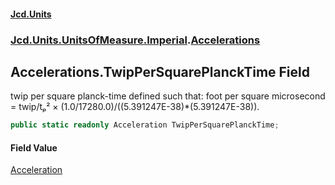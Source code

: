 #### [Jcd.Units](index.md 'index')

### [Jcd.Units.UnitsOfMeasure.Imperial](Jcd.Units.UnitsOfMeasure.Imperial.md 'Jcd.Units.UnitsOfMeasure.Imperial').[Accelerations](Accelerations.md 'Jcd.Units.UnitsOfMeasure.Imperial.Accelerations')

## Accelerations.TwipPerSquarePlanckTime Field

twip per square planck-time defined such that: foot per square microsecond = twip/tₚ² ×
(1.0/17280.0)/((5.391247E-38)*(5.391247E-38)).

```csharp
public static readonly Acceleration TwipPerSquarePlanckTime;
```

#### Field Value

[Acceleration](Acceleration.md 'Jcd.Units.UnitTypes.Acceleration')